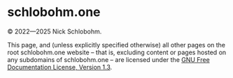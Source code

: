 # schlobohm.one

&copy; 2022—2025 Nick Schlobohm.

This page, and (unless explicitly specified otherwise) all other pages on the root schlobohm.one website &ndash; that is, excluding content or pages hosted on any subdomains of schlobohm.one &ndash; are licensed under the [GNU Free Documentation License, Version 1.3](https://www.gnu.org/licenses/fdl-1.3.en.html).
